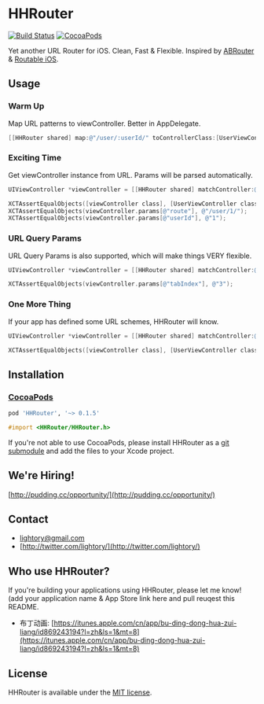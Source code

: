 HHRouter
=====
[![Build Status](https://travis-ci.org/Huohua/HHRouter.png)](https://travis-ci.org/Huohua/HHRouter)
[![CocoaPods](https://cocoapod-badges.herokuapp.com/v/HHRouter/badge.png)](http://cocoapods.org/?q=HHRouter)

Yet another URL Router for iOS. Clean, Fast & Flexible. Inspired by [ABRouter](https://github.com/aaronbrethorst/ABRouter) & [Routable iOS](https://github.com/usepropeller/routable-ios).

## Usage

### Warm Up

Map URL patterns to viewController. Better in AppDelegate.

```objective-c
[[HHRouter shared] map:@"/user/:userId/" toControllerClass:[UserViewController class]];
```

### Exciting Time
Get viewController instance from URL. Params will be parsed automatically.

```objective-c
UIViewController *viewController = [[HHRouter shared] matchController:@"/user/1/"];
```

```objective-c
XCTAssertEqualObjects([viewController class], [UserViewController class]);
XCTAssertEqualObjects(viewController.params[@"route"], @"/user/1/");
XCTAssertEqualObjects(viewController.params[@"userId"], @"1");
```

### URL Query Params

URL Query Params is also supported, which will make things VERY flexible.

```objective-c
UIViewController *viewController = [[HHRouter shared] matchController:@"/user/1/?tabIndex=3"];
```

```objective-c
XCTAssertEqualObjects(viewController.params[@"tabIndex"], @"3");
```

### One More Thing

If your app has defined some URL schemes, HHRouter will know.

```objective-c
UIViewController *viewController = [[HHRouter shared] matchController:@"hhrouter://user/1/"];
```

```objective-c
XCTAssertEqualObjects([viewController class], [UserViewController class]);
```

## Installation
### [CocoaPods](http://cocoapods.org/)

```ruby
pod 'HHRouter', '~> 0.1.5'
```

```objective-c
#import <HHRouter/HHRouter.h>
```

If you're not able to use CocoaPods, please install HHRouter as a [git submodule](http://schacon.github.com/git/user-manual.html#submodules) and add the files to your Xcode project.

## We're Hiring!
[http://pudding.cc/opportunity/](http://pudding.cc/opportunity/)

## Contact
- [lightory@gmail.com](mailto:lightory@gmail.com)
- [http://twitter.com/lightory/](http://twitter.com/lightory/)

## Who use HHRouter?
If you're building your applications using HHRouter, please let me know! (add your application name & App Store link here and pull reuqest this README.

- 布丁动画: [https://itunes.apple.com/cn/app/bu-ding-dong-hua-zui-liang/id869243194?l=zh&ls=1&mt=8](https://itunes.apple.com/cn/app/bu-ding-dong-hua-zui-liang/id869243194?l=zh&ls=1&mt=8)


## License
HHRouter is available under the [MIT license](https://github.com/Huohua/HHRouter/blob/master/LICENSE).
